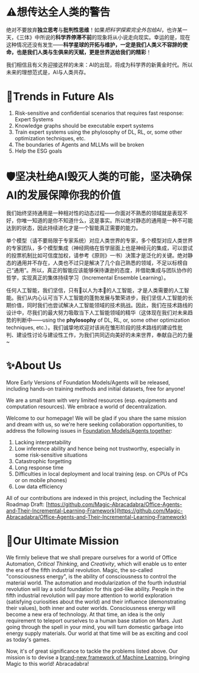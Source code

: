 # ⚠想传达全人类的警告
绝对不要放弃**独立思考**与**批判性思维**！如果*把科学探索完全外包给AI*，也许某一天，《三体》中所说的**科学界停滞不前**的现象将从小说走向现实。幸运的是，现在这种情况还没有发生——**科学星球的开拓与维护，一定是我们人类义不容辞的使命，也是我们人类与生俱来的天赋，更是世界送给我们的精彩**！

我们相信且有义务迎接这样的未来：AI的出现，将成为科学界的新黄金时代。所以未来的理想范式是，AI与人类共存。

# 🚀Trends in Future AIs
1. Risk-sensitive and confidential scenarios that requires fast response: Expert Systems
2. Knowledge graphs should be executable expert systems
3. Train expert systems using the phylosophy of DL, RL, or, some other optimization techniques, etc.
4. The boundaries of Agents and MLLMs will be broken
5. Help the ESG goals

# 🛡坚决杜绝AI毁灭人类的可能，坚决确保AI的发展保障你我的价值
我们始终坚持通用是一种相对性的动态过程——你面对不熟悉的领域就是表现不好，你唯一知道的是你不知道什么，这是事实。所以绝对静态的通用是一种不可能达到的状态，因此持续进化才是一个智能真正需要的能力。

单个模型（请不要局限于专家系统）对应人类世界的专家，多个模型对应人类世界的专家团队，多个模型集成（神经网络在哲学层面上也是神经元的集成，可以尝试的投票机制比如可信度加权，请参考《原则》一书）决策才是泛化的关键。绝对静态的通用并不存在，人类也不过只是解决了几个自己熟悉的领域，不足以标榜自己“通用”。所以，真正的智能应该能够保持谦逊的态度，并借助集成与团队协作的哲学，实现真正的集体持续学习（Incremental Ensemble Learning）。

任何人工智能，我们坚信，只有🍃以人为本🍃的人工智能，才是人类需要的人工智能。我们从内心认可当下人工智能的蓬勃发展与繁荣进步，我们坚信人工智能的长期价值，同时我们也尝试解决人工智能领域的技术挑战。因此，我们在技术路线的设计中，尽我们的最大努力吸取当下人工智能领域的精华（这体现在我们对未来趋势的判断中——using the **phylosophy** of DL, RL, or, some other optimization techniques, etc.）。我们诚挚地欢迎对该尚在雏形阶段的技术路线的建设性批判、建设性讨论与建设性工作，为我们共同迈向美好的未来世界，奉献自己的力量~

# ✨About Us
More Early Versions of Foundation Models/Agents will be released, including hands-on training methods and initial datasets, free for anyone!

We are a small team with very limited resources (esp. equipments and computation resources). We embrace a world of decentralization.

Welcome to our homepage! We will be glad if you share the same mission and dream with us, so we're here seeking collaboration opportunities, to address the following issues in [Foundation Models/Agents together](https://github.com/Magic-Abracadabra/Office-Agents-and-Their-Incremental-Learning-Framework):

1. Lacking interpretability
2. Low inference ability and hence being not trustworthy, especially in some risk-sensitive situations
3. Catastrophic forgetting
4. Long response time
5. Difficulties in local deployment and local training (esp. on CPUs of PCs or on mobile phones)
6. Low data efficiency

All of our contributions are indexed in this project, including the Technical Roadmap Draft:
[https://github.com/Magic-Abracadabra/Office-Agents-and-Their-Incremental-Learning-Framework](https://github.com/Magic-Abracadabra/Office-Agents-and-Their-Incremental-Learning-Framework)

# 🎯Our Ultimate Mission
We firmly believe that we shall prepare ourselves for a world of Office Automation, _Critical Thinking_, and _Creativity_, which will enable us to enter the era of the fifth industrial revolution. Magic, the so-called "consciousness energy", is the ability of consciousness to control the material world. The automation and modularization of the fourth industrial revolution will lay a solid foundation for this god-like ability. People in the fifth industrial revolution will pay more attention to world exploration (satisfying curiosities about the world) and their influence (demonstrating their values), both inner and outer worlds. Consciousness energy will become a new era of technology. At that time, an idea is the only requirement to teleport ourselves to a human base station on Mars. Just going through the spell in your mind, you will turn domestic garbage into energy supply materials. Our world at that time will be as exciting and cool as today's games.

Now, it's of great significance to tackle the problems listed above. Our mission is to devise a [brand-new framework of Machine Learning](https://github.com/Magic-Abracadabra/Office-Agents-and-Their-Incremental-Learning-Framework), bringing Magic to this world! Abracadabra!
